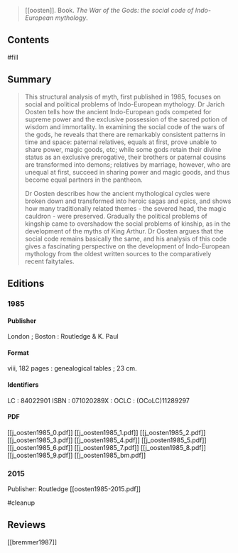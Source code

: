 > [[oosten]]. Book. *The War of the Gods: the social code of Indo-European mythology*. 

## Contents
#fill 
## Summary
> This structural analysis of myth, first published in 1985, focuses on social and political problems of Indo-European mythology. Dr Jarich Oosten tells how the ancient Indo-European gods competed for supreme power and the exclusive possession of the sacred potion of wisdom and immortality. In examining the social code of the wars of the gods, he reveals that there are remarkably consistent patterns in time and space: paternal relatives, equals at first, prove unable to share power, magic goods, etc; while some gods retain their divine status as an exclusive prerogative, their brothers or paternal cousins are transformed into demons; relatives by marriage, however, who are unequal at first, succeed in sharing power and magic goods, and thus become equal partners in the pantheon.
> 
> Dr Oosten describes how the ancient mythological cycles were broken down and transformed into heroic sagas and epics, and shows how many traditionally related themes - the severed head, the magic cauldron - were preserved. Gradually the political problems of kingship came to overshadow the social problems of kinship, as in the development of the myths of King Arthur. Dr Oosten argues that the social code remains basically the same, and his analysis of this code gives a fascinating perspective on the development of Indo-European mythology from the oldest written sources to the comparatively recent faitytales.


## Editions
### 1985
#### Publisher
London ; Boston : Routledge & K. Paul
####  Format
viii, 182 pages : genealogical tables ; 23 cm.
#### Identifiers
LC : 84022901
ISBN : 071020289X :
OCLC : (OCoLC)11289297
#### PDF
[[j_oosten1985_0.pdf]]
[[j_oosten1985_1.pdf]]
[[j_oosten1985_2.pdf]]
[[j_oosten1985_3.pdf]]
[[j_oosten1985_4.pdf]]
[[j_oosten1985_5.pdf]]
[[j_oosten1985_6.pdf]]
[[j_oosten1985_7.pdf]]
[[j_oosten1985_8.pdf]]
[[j_oosten1985_9.pdf]]
[[j_oosten1985_bm.pdf]]
### 2015
Publisher: Routledge
[[oosten1985-2015.pdf]]

#cleanup 


## Reviews
[[bremmer1987]]